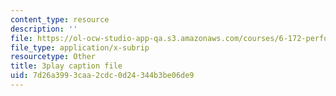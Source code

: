 ```yaml
---
content_type: resource
description: ''
file: https://ol-ocw-studio-app-qa.s3.amazonaws.com/courses/6-172-performance-engineering-of-software-systems-fall-2018/7d26a3993caa2cdc0d24344b3be06de9_6JcMuFgnA6U.srt
file_type: application/x-subrip
resourcetype: Other
title: 3play caption file
uid: 7d26a399-3caa-2cdc-0d24-344b3be06de9
---
```

